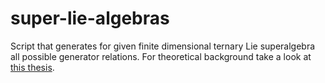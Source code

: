 super-lie-algebras
==================

Script that generates for given finite dimensional ternary Lie superalgebra all possible generator relations.
For theoretical background take a look at [this thesis](http://priitlatt.github.io/masters-thesis/thesis.pdf).
